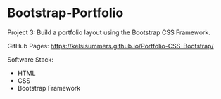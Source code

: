 # Bootstrap-Portfolio

Project 3: Build a portfolio layout using the Bootstrap CSS Framework.

GitHub Pages: https://kelsisummers.github.io/Portfolio-CSS-Bootstrap/

Software Stack:
  - HTML
  - CSS
  - Bootstrap Framework
